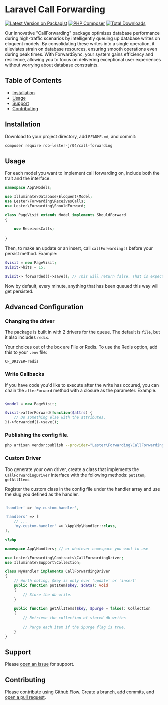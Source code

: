 # Laravel Call Forwarding

[![Latest Version on Packagist](https://img.shields.io/packagist/v/rob-lester-jr04/call-forwarding.svg)](https://packagist.org/packages/rob-lester-jr04/call-forwarding)
[![PHP Composer](https://github.com/roblesterjr04/CallForwarding/actions/workflows/test-suite.yml/badge.svg)](https://github.com/roblesterjr04/CallForwarding/actions/workflows/test-suite.yml)
[![Total Downloads](https://img.shields.io/packagist/dt/rob-lester-jr04/call-forwarding.svg)](https://packagist.org/packages/rob-lester-jr04/call-forwarding)

Our innovative "CallForwarding" package optimizes database performance during high-traffic scenarios by intelligently queuing up database writes on eloquent models. By consolidating these writes into a single operation, it alleviates strain on database resources, ensuring smooth operations even during peak times. With ForwardSync, your system gains efficiency and resilience, allowing you to focus on delivering exceptional user experiences without worrying about database constraints.

## Table of Contents

- [Installation](#installation)
- [Usage](#usage)
- [Support](#support)
- [Contributing](#contributing)

## Installation

Download to your project directory, add `README.md`, and commit:

```sh
composer require rob-lester-jr04/call-forwarding
```

## Usage

For each model you want to implement call forwarding on, include both the trait and the interface.

```php
namespace App\Models;

use Illuminate\Database\Eloquent\Model;
use Lester\Forwarding\ReceivesCalls;
use Lester\Forwarding\ShouldForward;

class PageVisit extends Model implements ShouldForward
{
	
	use ReceivesCalls;
	
}

```

Then, to make an update or an insert, call `callForwarding()` before your persist method. Example:

```php
$visit = new PageVisit;
$visit->hits = 15;

$visit-> forwarded()->save(); // This will return false. That is expected.
```

Now by default, every minute, anything that has been queued this way will get persisted.

## Advanced Configuration

### Changing the driver

The package is built in with 2 drivers for the queue. The default is `file`, but it also includes `redis`.

Your choices out of the box are File or Redis. To use the Redis option, add this to your `.env` file:

```env
CF_DRIVER=redis
```

### Write Callbacks

If you have code you'd like to execute after the write has occured, you can chain the `afterForward` method with a closure as the parameter. Example.

```php

$model = new PageVisit;

$visit->afterForward(function($attrs) {
	// Do something else with the attributes.
})->forwarded()->save();

```

### Publishing the config file.

```sh
php artisan vendor:publish --provider="Lester\Forwarding\CallForwardingServiceProvider"
```

### Custom Driver

Too generate your own driver, create a class that implements the `CallForwardingDriver` interface with the following methods: `putItem`, `getAllItems`

Register the custom class in the config file under the handler array and use the slug you defined as the handler.

```php

'handler' => 'my-custom-handler',

'handlers' => [
	// ...
	'my-custom-handler' => \App\My\Handler::class,
], 
```

```php
<?php

namespace App\Handlers; // or whatever namespace you want to use

use Lester\Forwarding\Contracts\CallForwardingDriver;
use Illuminate\Support\Collection;

class MyHandler implements CallForwardingDriver
{
	// Worth noting, $key is only ever 'update' or 'insert'
	public function putItem($key, $data): void
	{
		// Store the db write.
	}
	
	public function getAllItems($key, $purge = false): Collection
	{
		// Retrieve the collection of stored db writes
		
		// Purge each item if the $purge flag is true.
	}
}

```

## Support

Please [open an issue](https://github.com/fraction/readme-boilerplate/issues/new) for support.

## Contributing

Please contribute using [Github Flow](https://guides.github.com/introduction/flow/). Create a branch, add commits, and [open a pull request](https://github.com/fraction/readme-boilerplate/compare/).